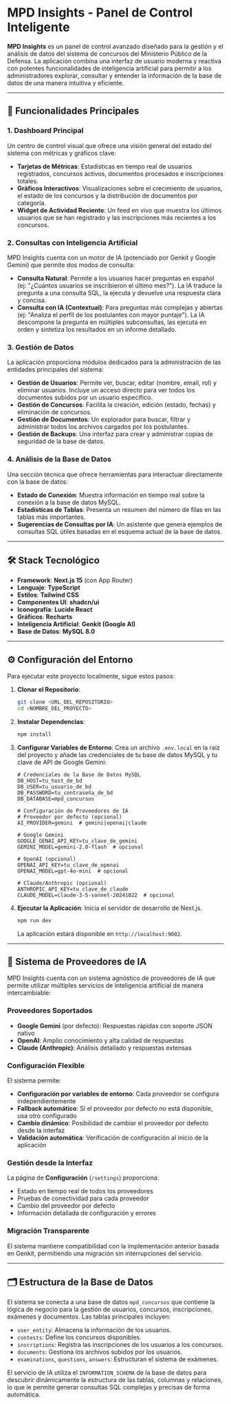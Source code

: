 
# MPD Insights - Panel de Control Inteligente

**MPD Insights** es un panel de control avanzado diseñado para la gestión y el análisis de datos del sistema de concursos del Ministerio Público de la Defensa. La aplicación combina una interfaz de usuario moderna y reactiva con potentes funcionalidades de inteligencia artificial para permitir a los administradores explorar, consultar y entender la información de la base de datos de una manera intuitiva y eficiente.

---

## 🚀 Funcionalidades Principales

### 1. **Dashboard Principal**
Un centro de control visual que ofrece una visión general del estado del sistema con métricas y gráficos clave:
- **Tarjetas de Métricas**: Estadísticas en tiempo real de usuarios registrados, concursos activos, documentos procesados e inscripciones totales.
- **Gráficos Interactivos**: Visualizaciones sobre el crecimiento de usuarios, el estado de los concursos y la distribución de documentos por categoría.
- **Widget de Actividad Reciente**: Un feed en vivo que muestra los últimos usuarios que se han registrado y las inscripciones más recientes a los concursos.

### 2. **Consultas con Inteligencia Artificial**
MPD Insights cuenta con un motor de IA (potenciado por Genkit y Google Gemini) que permite dos modos de consulta:
- **Consulta Natural**: Permite a los usuarios hacer preguntas en español (ej: "¿Cuántos usuarios se inscribieron el último mes?"). La IA traduce la pregunta a una consulta SQL, la ejecuta y devuelve una respuesta clara y concisa.
- **Consulta con IA (Contextual)**: Para preguntas más complejas y abiertas (ej: "Analiza el perfil de los postulantes con mayor puntaje"). La IA descompone la pregunta en múltiples subconsultas, las ejecuta en orden y sintetiza los resultados en un informe detallado.

### 3. **Gestión de Datos**
La aplicación proporciona módulos dedicados para la administración de las entidades principales del sistema:
- **Gestión de Usuarios**: Permite ver, buscar, editar (nombre, email, rol) y eliminar usuarios. Incluye un acceso directo para ver todos los documentos subidos por un usuario específico.
- **Gestión de Concursos**: Facilita la creación, edición (estado, fechas) y eliminación de concursos.
- **Gestión de Documentos**: Un explorador para buscar, filtrar y administrar todos los archivos cargados por los postulantes.
- **Gestión de Backups**: Una interfaz para crear y administrar copias de seguridad de la base de datos.

### 4. **Análisis de la Base de Datos**
Una sección técnica que ofrece herramientas para interactuar directamente con la base de datos:
- **Estado de Conexión**: Muestra información en tiempo real sobre la conexión a la base de datos MySQL.
- **Estadísticas de Tablas**: Presenta un resumen del número de filas en las tablas más importantes.
- **Sugerencias de Consultas por IA**: Un asistente que genera ejemplos de consultas SQL útiles basadas en el esquema actual de la base de datos.

---

## 🛠️ Stack Tecnológico

- **Framework**: **Next.js 15** (con App Router)
- **Lenguaje**: **TypeScript**
- **Estilos**: **Tailwind CSS**
- **Componentes UI**: **shadcn/ui**
- **Iconografía**: **Lucide React**
- **Gráficos**: **Recharts**
- **Inteligencia Artificial**: **Genkit (Google AI)**
- **Base de Datos**: **MySQL 8.0**

---

## ⚙️ Configuración del Entorno

Para ejecutar este proyecto localmente, sigue estos pasos:

1.  **Clonar el Repositorio**:
    ```bash
    git clone <URL_DEL_REPOSITORIO>
    cd <NOMBRE_DEL_PROYECTO>
    ```

2.  **Instalar Dependencias**:
    ```bash
    npm install
    ```

3.  **Configurar Variables de Entorno**:
    Crea un archivo `.env.local` en la raíz del proyecto y añade las credenciales de tu base de datos MySQL y tu clave de API de Google Gemini:
    ```env
    # Credenciales de la Base de Datos MySQL
    DB_HOST=tu_host_de_bd
    DB_USER=tu_usuario_de_bd
    DB_PASSWORD=tu_contraseña_de_bd
    DB_DATABASE=mpd_concursos

    # Configuración de Proveedores de IA
    # Proveedor por defecto (opcional)
    AI_PROVIDER=gemini  # gemini|openai|claude
    
    # Google Gemini
    GOOGLE_GENAI_API_KEY=tu_clave_de_gemini
    GEMINI_MODEL=gemini-2.0-flash  # opcional
    
    # OpenAI (opcional)
    OPENAI_API_KEY=tu_clave_de_openai
    OPENAI_MODEL=gpt-4o-mini  # opcional
    
    # Claude/Anthropic (opcional)
    ANTHROPIC_API_KEY=tu_clave_de_claude
    CLAUDE_MODEL=claude-3-5-sonnet-20241022  # opcional
    ```

4.  **Ejecutar la Aplicación**:
    Inicia el servidor de desarrollo de Next.js.
    ```bash
    npm run dev
    ```
    La aplicación estará disponible en `http://localhost:9002`.

---

## 🤖 Sistema de Proveedores de IA

MPD Insights cuenta con un sistema agnóstico de proveedores de IA que permite utilizar múltiples servicios de inteligencia artificial de manera intercambiable:

### Proveedores Soportados

- **Google Gemini** (por defecto): Respuestas rápidas con soporte JSON nativo
- **OpenAI**: Amplio conocimiento y alta calidad de respuestas
- **Claude (Anthropic)**: Análisis detallado y respuestas extensas

### Configuración Flexible

El sistema permite:
- **Configuración por variables de entorno**: Cada proveedor se configura independientemente
- **Fallback automático**: Si el proveedor por defecto no está disponible, usa otro configurado
- **Cambio dinámico**: Posibilidad de cambiar el proveedor por defecto desde la interfaz
- **Validación automática**: Verificación de configuración al inicio de la aplicación

### Gestión desde la Interfaz

La página de **Configuración** (`/settings`) proporciona:
- Estado en tiempo real de todos los proveedores
- Pruebas de conectividad para cada proveedor
- Cambio del proveedor por defecto
- Información detallada de configuración y errores

### Migración Transparente

El sistema mantiene compatibilidad con la implementación anterior basada en Genkit, permitiendo una migración sin interrupciones del servicio.

---

## 🗂️ Estructura de la Base de Datos

El sistema se conecta a una base de datos `mpd_concursos` que contiene la lógica de negocio para la gestión de usuarios, concursos, inscripciones, exámenes y documentos. Las tablas principales incluyen:

- `user_entity`: Almacena la información de los usuarios.
- `contests`: Define los concursos disponibles.
- `inscriptions`: Registra las inscripciones de los usuarios a los concursos.
- `documents`: Gestiona los archivos subidos por los usuarios.
- `examinations`, `questions`, `answers`: Estructuran el sistema de exámenes.

El servicio de IA utiliza el `INFORMATION_SCHEMA` de la base de datos para descubrir dinámicamente la estructura de las tablas, columnas y relaciones, lo que le permite generar consultas SQL complejas y precisas de forma automática.
